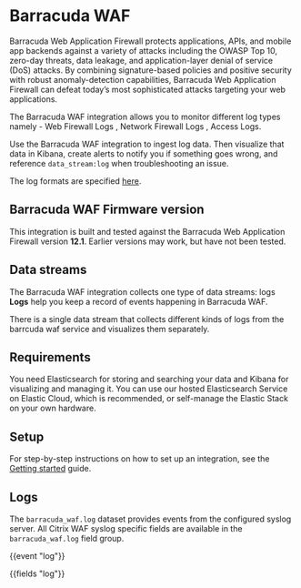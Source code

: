 # Barracuda WAF
Barracuda Web Application Firewall protects applications, APIs, and mobile app backends against a variety of attacks including the OWASP Top 10, zero-day threats, data leakage, and application-layer denial of service (DoS) attacks. By combining signature-based policies and positive security with robust anomaly-detection capabilities, Barracuda Web Application Firewall can defeat today’s most sophisticated attacks targeting your web applications.


The Barracuda WAF integration allows you to monitor different log types namely - Web Firewall Logs , Network Firewall Logs , Access Logs.

Use the Barracuda WAF integration to ingest log data. Then visualize that data in Kibana, create alerts to notify you if something goes wrong, and reference `data_stream:log` when troubleshooting an issue.

The log formats are specified [here](https://campus.barracuda.com/product/webapplicationfirewall/doc/92767349/exporting-log-formats/).

## Barracuda WAF Firmware version

This integration is built and tested against the Barracuda Web Application Firewall version **12.1**. Earlier versions may work, but have not been tested.

## Data streams

 The Barracuda WAF integration collects one type of data streams: logs
 **Logs** help you keep a record of events happening in Barracuda WAF.

 There is a single data stream that collects different kinds of logs from the barrcuda waf service and visualizes them separately.

## Requirements

You need Elasticsearch for storing and searching your data and Kibana for visualizing and managing it.
You can use our hosted Elasticsearch Service on Elastic Cloud, which is recommended, or self-manage the Elastic Stack on your own hardware.

## Setup

For step-by-step instructions on how to set up an integration, see the
[Getting started](https://www.elastic.co/guide/en/welcome-to-elastic/current/getting-started-observability.html) guide.

## Logs

The `barracuda_waf.log` dataset provides events from the configured syslog server. All Citrix WAF syslog specific fields are available in the `barracuda_waf.log` field group.

{{event "log"}}

{{fields "log"}}